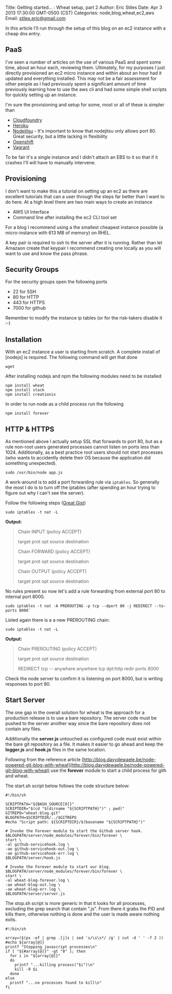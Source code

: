 Title: Getting started... :  Wheat setup, part 2
Author: Eric Stiles
Date: Apr 3 2013 17:30:00 GMT-0500 (CST)
Categories: node,blog,wheat,ec2,aws
Email: stiles.eric@gmail.com

In this article I'll run through the setup of this blog on an ec2 instance with a cheap dns entry.

## PaaS

I've seen a number of articles on the use of various PaaS and spent some time, about an hour
each, reviewing them.  Ultimately, for my purposes I just directly provisioned an ec2 micro instance and within about
an hour had it updated and everything installed.  This may not be a fair assessment for other people as I had previously
spent a significant amount of time previously learning how to use the aws cli and had some simple shell scripts for
quickly setting up an instance.

I'm sure the provisioning and setup for some, most or all of these is simpler than

 - [Cloudfoundry](http://cloudfoundry.com)
 - [Heroku](http://heroku.com)
 - [Nodejitsu](http://nodejitsu.com) - It's important to know that nodejitsu only allows port 80.  Great security,
   but a little lacking in flexibility
 - [Openshift](http://openshift.com)
 - [Vagrant](http://vagrant.com)

To be fair it's a single instance and I didn't attach an EBS to it so that if it crashes I'll will have to manually
intervene.

## Provisioning

I don't want to make this a tutorial on setting up an ec2 as there are excellent tutorials that can a user through the
steps far better than I want to do here.  At a high level there are two main ways to create an instance

 - AWS UI Interface
 - Command line after installing the ec2 CLI tool set

For a blog I recommend using a the smallest cheapest instance possible (a micro-instance with 613 MB of memory) on RHEL.

A key pair is required to ssh to the server after it is running.  Rather than let Amazaon create that keypair I
recommend creating one locally as you will want to use and know the pass phrase.

## Security Groups

For the security groups open the following ports

 - 22 for SSH
 - 80 for HTTP
 - 443 for HTTPS
 - 7000 for github

Remember to modify the instance ip tables (or for the risk-takers disable it :-)

## Installation

With an ec2 instance a user is starting from scratch.  A complete install of [nodejs] is required.  The following
 command will get that done

    wget

After installing nodejs and npm the following modules need to be installed

	npm install wheat
	npm install stack
	npm install creationix

In order to run node as a child process run the following

    npm install forever

## HTTP & HTTPS

As mentioned above I actually setup SSL that forwards to port 80, but as a rule non-root users generated processes
cannot listen on ports less than 1024.  Additionally, as a best practice root users should not start processes (who
wants to accidently delete their OS because the application did something unexpected).

    sudo /usr/bin/node app.js

A work-around is to add a port forwarding rule via `iptables`.  So generally the most I do is to turn off the iptables (after spending an hour trying to figure out why I can't see the server).

Follow the following steps ([Great Gist](https://gist.github.com/kentbrew/776580))

    sudo iptables -t nat -L

**Output:**
>Chain INPUT (policy ACCEPT)
>
>target prot opt source destination
>
>Chain FORWARD (policy ACCEPT)
>
>target prot opt source destination
>
>Chain OUTPUT (policy ACCEPT)
>
>target prot opt source destination

No rules present so now let's add a rule forwarding from external port 80 to internal port 8000.

    sudo iptables -t nat -A PREROUTING -p tcp --dport 80 -j REDIRECT --to-ports 8000`

Listed again there is a a new PREROUTING chain:

    sudo iptables -t nat -L

**Output:**
>Chain PREROUTING (policy ACCEPT)
>
>target prot opt source destination
>
>REDIRECT tcp -- anywhere anywhere tcp dpt:http redir ports 8000

Check the node server to confirm it is listening on port 8000, but is writing responses to port 80.

## Start Server

The one gap in the overall solution for wheat is the approach for a production release is to use a bare repository.  The
server code must be pushed to the server another way since the bare repository does not contain any files.

Additionally the **server.js** untouched as configured code must exist within the bare git repository as a file.  It makes it easier to go ahead and
keep the **logger.js** and **hook.js** files in the same location.

Following from the reference article [http://blog.davydewaele.be/node-powered-git-blog-with-wheat](http://blog.davydewaele.be/node-powered-git-blog-with-wheat)
use the **forever** module to start a child process for gith and wheat.

The start.sh script below follows the code structure below:

    #!/bin/sh

    SCRIPTPATH="${BASH_SOURCE[0]}"
    SCRIPTDIR="$(cd "$(dirname "${SCRIPTPATH}")" ; pwd)"
    GITREPO="wheat-blog.git"
    BLOGPATH=$SCRIPTDIR/../$GITREPO
    #echo "Script path: ${SCRIPTDIR}/$(basename "${SCRIPTPATH}")"

    # Invoke the Forever module to start the Github server hook.
    $BLOGPATH/server/node_modules/forever/bin/forever \
    start \
    -al github-servicehook.log \
    -ao github-servicehook-out.log \
    -ae github-servicehook-err.log \
    $BLOGPATH/server/hook.js

    # Invoke the Forever module to start our blog.
    $BLOGPATH/server/node_modules/forever/bin/forever \
    start \
    -al wheat-blog-forever.log \
    -ao wheat-blog-out.log \
    -ae wheat-blog-err.log \
    $BLOGPATH/server/server.js

The stop.sh script is more generic in that it looks for all processes, excluding the grep search that contain ".js".
From there it grabs the PID and kills them, otherwise nothing is done and the user is made aware nothing exits.

    #!/bin/sh

    array=($(ps -ef | grep .[j]s | sed 's/\s\s*/ /g' | cut -d ' ' -f 2 ))
    #echo ${array[@]}
    printf "Stopping javascript processes\n"
    if [ "${#array[@]}" -gt "0" ]; then
      for i in "${array[@]}"
      do
        printf "...killing process("$i")\n"
        kill -9 $i
      done
    else
      printf "...no processes found to kill\n"
    fi


